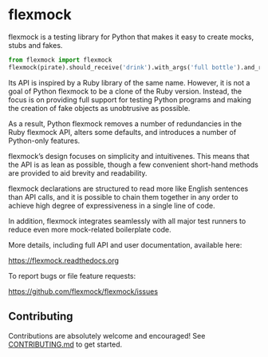 # flexmock

flexmock is a testing library for Python that makes it easy to create mocks, stubs and fakes.

```python
from flexmock import flexmock
flexmock(pirate).should_receive('drink').with_args('full bottle').and_return('empty bottle')
```

Its API is inspired by a Ruby library of the same name. However, it is not a goal of Python flexmock to be a clone of the Ruby version. Instead, the focus is on providing full support for testing Python programs and making the creation of fake objects as unobtrusive as possible.

As a result, Python flexmock removes a number of redundancies in the Ruby flexmock API, alters some defaults, and introduces a number of Python-only features.

flexmock’s design focuses on simplicity and intuitivenes. This means that the API is as lean as possible, though a few convenient short-hand methods are provided to aid brevity and readability.

flexmock declarations are structured to read more like English sentences than API calls, and it is possible to chain them together in any order to achieve high degree of expressiveness in a single line of code.

In addition, flexmock integrates seamlessly with all major test runners to reduce even more mock-related boilerplate code.

More details, including full API and user documentation, available here:

https://flexmock.readthedocs.org

To report bugs or file feature requests:

https://github.com/flexmock/flexmock/issues

## Contributing

Contributions are absolutely welcome and encouraged! See [CONTRIBUTING.md](https://github.com/flexmock/flexmock/blob/master/CONTRIBUTING.md) to get started.

